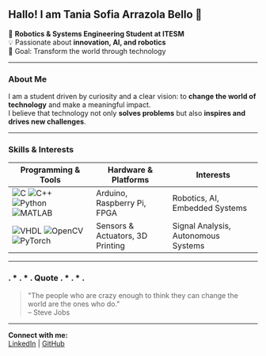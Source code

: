 ## Hallo! I am Tania Sofia Arrazola Bello 🍓

🌸 **Robotics & Systems Engineering Student at ITESM**  
💡 Passionate about **innovation, AI, and robotics**  
🎯 Goal: Transform the world through technology  

---

### About Me
I am a student driven by curiosity and a clear vision: to **change the world of technology** and make a meaningful impact.  
I believe that technology not only **solves problems** but also **inspires and drives new challenges**.  

---

### Skills & Interests

| Programming & Tools | Hardware & Platforms | Interests |
|--------------------|------------------|----------|
| ![C](https://img.shields.io/badge/-C-00599C?style=flat&logo=c&logoColor=white) ![C++](https://img.shields.io/badge/-C++-00599C?style=flat&logo=c%2B%2B&logoColor=white) ![Python](https://img.shields.io/badge/-Python-3776AB?style=flat&logo=python&logoColor=white) ![MATLAB](https://img.shields.io/badge/-MATLAB-FB0000?style=flat&logo=MATLAB&logoColor=white) | Arduino, Raspberry Pi, FPGA | Robotics, AI, Embedded Systems |
| ![VHDL](https://img.shields.io/badge/-VHDL-990000?style=flat&logo=&logoColor=white) ![OpenCV](https://img.shields.io/badge/-OpenCV-5C3EE8?style=flat&logo=opencv&logoColor=white) ![PyTorch](https://img.shields.io/badge/-PyTorch-EE4C2C?style=flat&logo=pytorch&logoColor=white) | Sensors & Actuators, 3D Printing | Signal Analysis, Autonomous Systems |



---

### .             *    .          *    .  Quote .             *         .          *    .  
> "The people who are crazy enough to think they can change the world are the ones who do."  
> – Steve Jobs

---

**Connect with me:**  
[LinkedIn](https://www.linkedin.com/in/tania-sofia-arrazola-bello-08988b216/) | [GitHub](https://github.com/tanianwn)
